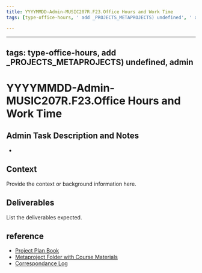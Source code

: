 ```yaml
---
title: YYYYMMDD-Admin-MUSIC207R.F23.Office Hours and Work Time
tags: [type-office-hours, ' add _PROJECTS_METAPROJECTS) undefined', ' admin']

---
```


---
tags: type-office-hours, add _PROJECTS_METAPROJECTS) undefined, admin
---

# YYYYMMDD-Admin-MUSIC207R.F23.Office Hours and Work Time

## Admin Task Description and Notes
* 

## Context
Provide the context or background information here.

## Deliverables
List the deliverables expected.


## reference
* [Project Plan Book](https://hackmd.io/@ll-23-24/rJISlWHA3)
* [Metaproject Folder with Course Materials](https://drive.google.com/drive/folders/18aidMt8hgpy_9TEMh0WCbgH5rjgXgZX9?usp=drive_link)
* [Correspondance Log](https://drive.google.com/drive/folders/1Qk58rvCENAuh3V5UQCZ0Na0c6P2NhIDx?usp=drive_link)

